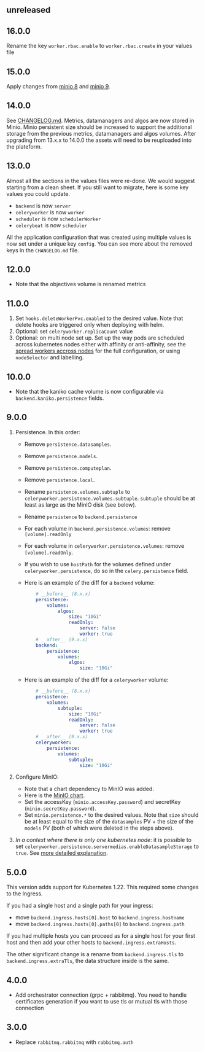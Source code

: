 ## unreleased

## 16.0.0

Rename the key `worker.rbac.enable` to `worker.rbac.create` in your values file

## 15.0.0

Apply changes from [minio 8](https://github.com/bitnami/charts/tree/master/bitnami/minio#to-800) and [minio 9](https://github.com/bitnami/charts/tree/master/bitnami/minio#to-900).

## 14.0.0

See [CHANGELOG.md](./CHANGELOG.md#14.0.0).
Metrics, datamanagers and algos are now stored in Minio.
Minio persistent size should be increased to support the additional storage from the previous metrics, datamanagers and algos volumes.
After upgrading from 13.x.x to 14.0.0 the assets will need to be reuploaded into the plateform.

## 13.0.0

Almost all the sections in the values files were re-done.
We would suggest starting from a clean sheet. If you still want to migrate, here is some key values you could update.

- `backend` is now `server`
- `celeryworker` is now `worker`
- `scheduler` is now `schedulerWorker`
- `celerybeat` is now `scheduler`

All the application configuration that was created using multiple values is now set under a unique key `config`. You can see more about the removed keys in the `CHANGELOG.md` file.
## 12.0.0
- Note that the objectives volume is renamed metrics

## 11.0.0

1. Set `hooks.deleteWorkerPvc.enabled` to the desired value. Note that delete hooks are triggered only when deploying with helm.
2. Optional: set `celeryworker.replicaCount` value
3. Optional: on multi node set up. Set up the way pods are scheduled across kubernetes nodes either with affinity or anti-affinity, see the [spread workers accross nodes](../../values/spread-workers.yaml) for the full configuration, or using `nodeSelector` and labelling.

## 10.0.0
- Note that the kaniko cache volume is now configurable via `backend.kaniko.persistence` fields.

## 9.0.0

1. Persistence. In this order:
    - Remove `persistence.datasamples`.
    - Remove `persistence.models`.
    - Remove `persistence.computeplan`.
    - Remove `persistence.local`.
    - Rename `persistence.volumes.subtuple` to `celeryworker.persistence.volumes.subtuple`. `subtuple` should be at least as large as the MinIO disk (see below).
    - Rename `persistence` to `backend.persistence`
    - For each volume in `backend.persistence.volumes`: remove `[volume].readOnly`
    - For each volume in `celeryworker.persistence.volumes`: remove `[volume].readOnly`.
    - If you wish to use `hostPath` for the volumes defined under `celeryworker.persistence`, do so in the `celery.persistence` field.

    - Here is an example of the diff for a `backend` volume:
        ```yaml
            # __before__ (8.x.x)
            persistence:
                volumes:
                    algos:
                        size: "10Gi"
                        readOnly:
                            server: false
                            worker: true
            # __after__ (9.x.x)
            backend:
                persistence:
                    volumes:
                        algos:
                            size: "10Gi"
        ```
    - Here is an example of the diff for a `celeryworker` volume:
        ```yaml
            # __before__ (8.x.x)
            persistence:
                volumes:
                    subtuple:
                        size: "10Gi"
                        readOnly:
                            server: false
                            worker: true
            # __after__ (9.x.x)
            celeryworker:
                persistence:
                    volumes:
                        subtuple:
                            size: "10Gi"
        ```

2. Configure MinIO:
    - Note that a chart dependency to MinIO was added.
    - Here is the [MinIO chart](https://github.com/bitnami/charts/tree/master/bitnami/minio#persistence-parameters).
    - Set the accessKey (`minio.accessKey.password`) and secretKey (`minio.secretKey.password`).
    - Set `minio.persistence.*` to the desired values. Note that `size` should be at least equal to the size of the `datasamples` PV + the size of the `models` PV (both of which were deleted in the steps above).

3. _In a context where there is only one kubernetes node_: it is possible to set `celeryworker.persistence.servermedias.enableDatasampleStorage` to `true`. See [more detailed explanation](./README.md#datasample-storage).


## 5.0.0

This version adds support for Kubernetes 1.22. This required some changes to the Ingress.

If you had a single host and a single path for your ingress:
- move `backend.ingress.hosts[0].host` to `backend.ingress.hostname`
- move `backend.ingress.hosts[0].paths[0]` to `backend.ingress.path`

If you had multiple hosts you can proceed as for a single host for your first host and then add your other hosts to `backend.ingress.extraHosts`.

The other significant change is a rename from `backend.ingress.tls` to `backend.ingress.extraTls`, the data structure inside is the same.


## 4.0.0

 - Add orchestrator connection (grpc + rabbitmq). You need to handle certificates generation if you want to use tls or mutual tls with those connection


## 3.0.0

- Replace `rabbitmq.rabbitmq` with `rabbitmq.auth`

